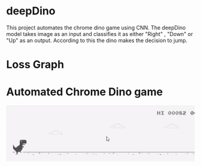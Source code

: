 # deepDino
This project automates the chrome dino game using CNN. The deepDino model takes image as an input and classifies it as either "Right" , "Down" or "Up" as an output. According to this the dino makes the decision to jump.

# Loss Graph


# Automated Chrome Dino game
<img src = "deepDino_gif.gif">

